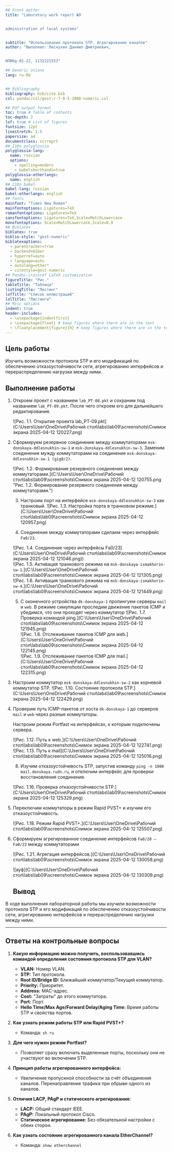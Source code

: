```yaml
---
## Front matter
title: "Laboratory work report №9


administration of local systems"


subtitle: "Использование протокола STP. Агрегирование каналов"
author: "Выполнил: Леснухин Даниил Дмитриевич, 


НПИбд-02-22, 1132221553"

## Generic otions
lang: ru-RU


## Bibliography
bibliography: bib/cite.bib
csl: pandoc/csl/gost-r-7-0-5-2008-numeric.csl

## Pdf output format
toc: true # Table of contents
toc-depth: 2
lof: true # List of figures
fontsize: 12pt
linestretch: 1.5
papersize: a4
documentclass: scrreprt
## I18n polyglossia
polyglossia-lang:
  name: russian
  options:
	- spelling=modern
	- babelshorthands=true
polyglossia-otherlangs:
  name: english
## I18n babel
babel-lang: russian
babel-otherlangs: english
## Fonts
mainfont: "Times New Roman"
mainfontoptions: Ligatures=TeX
romanfontoptions: Ligatures=TeX
sansfontoptions: Ligatures=TeX,Scale=MatchLowercase
monofontoptions: Scale=MatchLowercase,Scale=0.9
## Biblatex
biblatex: true
biblio-style: "gost-numeric"
biblatexoptions:
  - parentracker=true
  - backend=biber
  - hyperref=auto
  - language=auto
  - autolang=other*
  - citestyle=gost-numeric
## Pandoc-crossref LaTeX customization
figureTitle: "Рис."
tableTitle: "Таблица"
listingTitle: "Листинг"
lofTitle: "Список иллюстраций"
lolTitle: "Листинги"
## Misc options
indent: true
header-includes:
  - \usepackage{indentfirst}
  - \usepackage{float} # keep figures where there are in the text
  - \floatplacement{figure}{H} # keep figures where there are in the text
---
```


## Цель работы

Изучить возможности протокола STP и его модификаций по обеспечению отказоустойчивости сети, агрегированию интерфейсов и перераспределению нагрузки между ними.

## Выполнение работы

1. Откроем проект с названием `lab_PT-08.pkt` и сохраним под названием `lab_PT-09.pkt`. После чего откроем его для дальнейшего редактирования.

   ![Рис. 1.1. Открытие проекта lab_PT-09.pkt](C:\Users\User\OneDrive\Рабочий стол\labs\lab09\screenshots\Снимок экрана 2025-04-12 120227.png)

2. Сформируем резервное соединение между коммутаторами `msk-donskaya-ddlesnukhin-sw-1` и `msk-donskaya-ddlesnukhin-sw-3`. Заменим соединение мужду коммутаторами на соединение `msk-donskaya-ddlesnukhin-sw-1 (gig0/2)`.

     ![Рис. 1.2. Формирование резервного соединения между коммутаторами.](C:\Users\User\OneDrive\Рабочий стол\labs\lab09\screenshots\Снимок экрана 2025-04-12 120755.png "Рис. 1.2. Формирование резервного соединения между коммутаторами.")

   3. Настроим порт на интерфейсе `msk-donskaya-ddlesnukhin-sw-3` как транковый.
       ![Рис. 1.3. Настройка порта в транковом режиме.](C:\Users\User\OneDrive\Рабочий стол\labs\lab09\screenshots\Снимок экрана 2025-04-12 120957.png)

   4. Соединение между коммутаторами сделаем через интерфейс `Fa0/23`.
  
   ![Рис. 1.4. Соединение через интерфейсы Fa0/23](C:\Users\User\OneDrive\Рабочий стол\labs\lab09\screenshots\Снимок экрана 2025-04-12 121046.png))  
   ![Рис. 1.5. Активация транкового режима на `msk-donskaya-ismakhorin-sw-1`.](C:\Users\User\OneDrive\Рабочий стол\labs\lab09\screenshots\Снимок экрана 2025-04-12 121305.png)  
   ![Рис. 1.6. Активация транкового режима на `msk-donskaya-ismakhorin-sw-4`.](C:\Users\User\OneDrive\Рабочий стол\labs\lab09\screenshots\Снимок экрана 2025-04-12 121449.png)

   5. С оконечного устройства `dk-donskaya-1` пропингуем серверы `mail` и `web`. В режиме симуляции проследим движение пакетов ICMP и убедимся, что они проходят через коммутатор
   ![Рис. 1.7. Проверка командой ping.](C:\Users\User\OneDrive\Рабочий стол\labs\lab09\screenshots\Снимок экрана 2025-04-12 121945.png)  
   ![Рис. 1.8. Отслеживание пакетов ICMP для web.](C:\Users\User\OneDrive\Рабочий стол\labs\lab09\screenshots\Снимок экрана 2025-04-12 122145.png)  
   ![Рис. 1.9. Отслеживание пакетов ICMP для mail.](C:\Users\User\OneDrive\Рабочий стол\labs\lab09\screenshots\Снимок экрана 2025-04-12 122315.png)
6. Настроим коммутатор `msk-donskaya-ddlesnukhin-sw-2` как корневой коммутатор STP.
 ![Рис. 1.10. Состояние протокола STP.](C:\Users\User\OneDrive\Рабочий стол\labs\lab09\screenshots\Снимок экрана 2025-04-12 122429.png)

7. Проверим путь ICMP-пакетов от хоста `dk-donskaya-1` до серверов `mail` и `web` через разные коммутаторы.

	Настроим режим Portfast на интерфейсах, к которым подключены сервера.

   ![Рис. 1.12. Путь к web.](C:\Users\User\OneDrive\Рабочий стол\labs\lab09\screenshots\Снимок экрана 2025-04-12 122741.png)  
   ![Рис. 1.13. Путь к mail](C:\Users\User\OneDrive\Рабочий стол\labs\lab09\screenshots\Снимок экрана 2025-04-12 125016.png)


   8. Изучим отказоустойчивость STP, запустив команду `ping -n 1000 mail.donskaya.rudn.ru`, и отключим интерфейс для проверки восстановления соединения.

    ![Рис. 1.16. Проверка отказоустойчивости STP.](C:\Users\User\OneDrive\Рабочий стол\labs\lab09\screenshots\Снимок экрана 2025-04-12 125329.png)  
    
9. Переключим коммутаторы в режим Rapid PVST+ и изучим его отказоустойчивость.

    ![Рис. 1.18. Режим Rapid PVST+.](C:\Users\User\OneDrive\Рабочий стол\labs\lab09\screenshots\Снимок экрана 2025-04-12 125507.png)  
    
    
10. Сформируем агрегированное соединение интерфейсов `Fa0/20 – Fa0/23` между коммутаторами

    ![Рис. 1.21. Агрегация интерфейсов.](C:\Users\User\OneDrive\Рабочий стол\labs\lab09\screenshots\Снимок экрана 2025-04-12 130058.png)

    ![ауф](C:\Users\User\OneDrive\Рабочий стол\labs\lab09\screenshots\Снимок экрана 2025-04-12 130309.png)


    ## Вывод

В ходе выполнения лабораторной работы мы изучили возможности протокола STP и его модификаций по обеспечению отказоустойчивости сети, агрегированию интерфейсов и перераспределению нагрузки между ними.

---

## Ответы на контрольные вопросы

1. **Какую информацию можно получить, воспользовавшись командой определения состояния протокола STP для VLAN?**
   - **VLAN:** Номер VLAN.
   - **STP:** Тип протокола.
   - **Root ID/Bridge ID:** Ближайший коммутатор/Текущий коммутатор.
   - **Priority:** Приоритет.
   - **Address:** MAC-адрес.
   - **Cost:** "Затраты" до этого коммутатора.
   - **Port:** Порт.
   - **Hello Time/Max Age/Forward Delay/Aging Time:** Время работы STP и свойства портов.

2. **Как узнать режим работы STP или Rapid PVST+?**
   - Команда: `sh ru`

3. **Для чего нужен режим Portfast?**
   - Позволяет сразу включать выделенные порты, поскольку они не участвуют во включении STP.

4. **Принцип работы агрегированного интерфейса:**
   - Увеличение пропускной способности за счёт объединения каналов. Перенаправление трафика при обрыве одного из каналов.

5. **Отличия LACP, PAgP и статического агрегирования:**
   - **LACP:** Общий стандарт IEEE.
   - **PAgP:** Локальный протокол Cisco.
   - **Статическое агрегирование:** Без обязательной настройки с обеих сторон.

6. **Как узнать состояние агрегированного канала EtherChannel?**
   - Команда: `show etherchannel`
